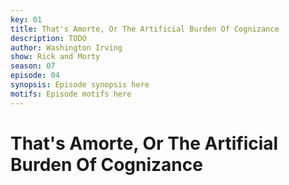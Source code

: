 ```yaml
---
key: 01
title: That's Amorte, Or The Artificial Burden Of Cognizance
description: TODO
author: Washington Irving
show: Rick and Morty
season: 07
episode: 04
synopsis: Episode synopsis here
motifs: Episode motifs here
---
```


# That's Amorte, Or The Artificial Burden Of Cognizance

